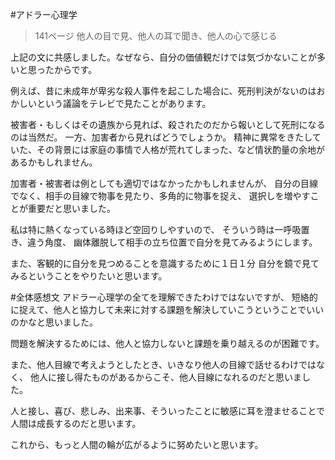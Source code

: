 
#アドラー心理学

>141ページ
他人の目で見、他人の耳で聞き、他人の心で感じる

上記の文に共感しました。なぜなら、自分の価値観だけでは気づかないことが多いと思ったからです。

例えば、昔に未成年が卑劣な殺人事件を起こした場合に、死刑判決がないのはおかしいという議論をテレビで見たことがあります。

被害者・もしくはその遺族から見れば、殺されたのだから報いとして死刑になるのは当然だ。
一方、加害者から見ればどうでしょうか。
精神に異常をきたしていた、その背景には家庭の事情で人格が荒れてしまった、など情状酌量の余地があるかもしれません。

加害者・被害者は例としても適切ではなかったかもしれませんが、
自分の目線でなく、相手の目線で物事を見たり、多角的に物事を捉え、
選択しを増やすことが重要だと思いました。

私は特に熱くなっている時ほど空回りしやすいので、
そういう時は一呼吸置き、違う角度、
幽体離脱して相手の立ち位置で自分を見てみるようにします。

また、客観的に自分を見つめることを意識するために１日１分
自分を鏡で見てみるということをやりたいと思います。


#全体感想文
アドラー心理学の全てを理解できたわけではないですが、
短絡的に捉えて、他人と協力して未来に対する課題を解決していこうということでいいのかなと思いました。

問題を解決するためには、他人と協力しないと課題を乗り越えるのが困難です。

また、他人目線で考えようとしたとき、いきなり他人の目線で話せるわけではなく、
他人に接し得たものがあるからこそ、他人目線になれるのだと思いました。

人と接し、喜び、悲しみ、出来事、そういったことに敏感に耳を澄ませることで
人間は成長するのだと思います。

これから、もっと人間の輪が広がるように努めたいと思います。

